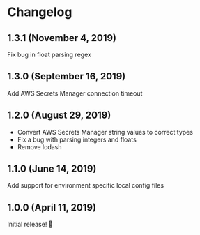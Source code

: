 # Changelog

## 1.3.1 (November 4, 2019)

Fix bug in float parsing regex

## 1.3.0 (September 16, 2019)

Add AWS Secrets Manager connection timeout

## 1.2.0 (August 29, 2019)

- Convert AWS Secrets Manager string values to correct types
- Fix a bug with parsing integers and floats
- Remove lodash

## 1.1.0 (June 14, 2019)

Add support for environment specific local config files

## 1.0.0 (April 11, 2019)

Initial release! :tada:
